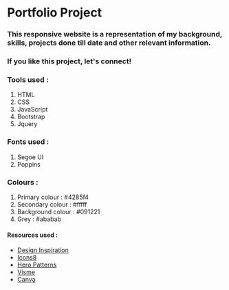 # Portfolio Project

### This responsive website is a representation of my background, skills, projects done till date and other relevant information.
### If you like this project, let's connect!

### Tools used : 

1. HTML
2. CSS
3. JavaScript
4. Bootstrap
5. Jquery

### Fonts used : 

1. Segoe UI
2. Poppins

### Colours :

1. Primary colour : #4285f4
2. Secondary colour : #fffff
3. Background colour : #091221
4. Grey : #ababab

#### Resources used : 

- [Design Inspiration](https://www.youtube.com/watch?v=KgRENOnSCxE) 
- [Icons8](www.icons8.com)
- [Hero Patterns](www.heropatterns.com)
- [Visme](https://www.visme.co/)
- [Canva](www.canva.com)